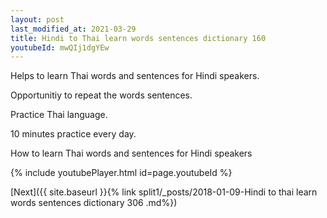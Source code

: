 ```yaml
---
layout: post
last_modified_at: 2021-03-29
title: Hindi to Thai learn words sentences dictionary 160 
youtubeId: mwQIj1dgYEw
---
```

 
 
Helps to learn Thai words and sentences for Hindi speakers.

Opportunitiy to repeat the words sentences. 

Practice Thai language. 
 
10 minutes practice every day. 
 
How to learn Thai words and sentences for Hindi speakers 
 
{% include youtubePlayer.html id=page.youtubeId %}
 
 
[Next]({{ site.baseurl }}{% link  split1/_posts/2018-01-09-Hindi to thai learn words sentences dictionary 306 .md%})
 
